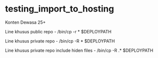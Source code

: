 # testing_import_to_hosting
Konten Dewasa 25+

Line khusus public repo    - /bin/cp -r * $DEPLOYPATH

Line khusus private repo  - /bin/cp -R * $DEPLOYPATH

Line khusus private repo include hiden files  - /bin/cp -R .* $DEPLOYPATH
